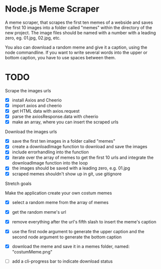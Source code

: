 # Node.js Meme Scraper

A meme scraper, that scrapes the first ten memes of a webside
and saves the first 10 images into a folder called "memes" within the directory of the new project.
The image files should be named with a number with a leading zero, eg. 01.jpg, 02.jpg, etc.

You also can download a random meme and give it a caption, using the node commandline.
If you want to write several words into the upper or bottom caption, you have to use spaces between them.

# TODO

Scrape the images urls

- [x] install Axios and Cheerio
- [x] import axios and cheerio
- [x] get HTML data with axios.request
- [x] parse the axiosResponse.data with cheerio
- [x] make an array, where you can insert the scraped urls

Download the images urls

- [x] save the first ten images in a folder called "memes"
- [x] create a downloadImage function to download and save the images
- [x] include errorhandling into the function
- [x] iterate over the array of memes to get the first 10 urls and integrate the downloadImage function into the loop
- [x] the images should be saved with a leading zero, e.g. 01.jpg
- [x] scraped memes shouldn't show up in git, use gitignore

Stretch goals

Make the application create your own costum memes

- [x] select a random meme from the array of memes
- [x] get the random meme's url
- [x] remove everything after the url's fifth slash to insert the meme's caption
- [x] use the first node argument to generate the upper caption and the second node argument to generate the bottom caption

- [x] download the meme and save it in a memes folder, named: "costumMeme.png"

- [ ] add a cli-progress bar to indicate download status
